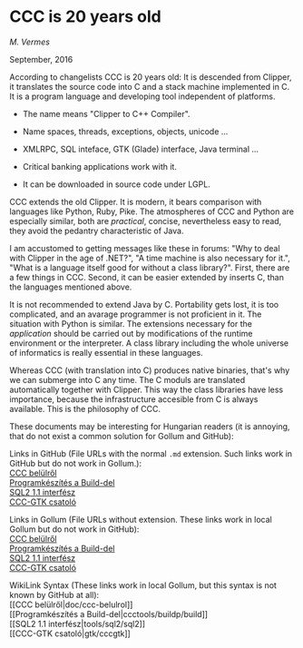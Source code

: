 
# CCC is 20 years old

_M. Vermes_

September, 2016


  
According to changelists CCC is 20 years old: It is descended from Clipper, it
translates the source code into C and a stack machine implemented in C. It is
a program language and developing tool independent of platforms.

  * The name means "Clipper to C++ Compiler". 

  * Name spaces, threads, exceptions, objects, unicode ... 

  * XMLRPC, SQL inteface, GTK (Glade) interface, Java terminal ... 

  * Critical banking applications work with it. 

  * It can be downloaded in source code under LGPL. 

CCC extends the old Clipper. It is modern, it bears
comparison with languages like Python, Ruby, Pike. The atmospheres of CCC and
Python are especially similar, both are _practical_, concise, nevertheless
easy to read, they avoid the pedantry characteristic of Java.

I am accustomed to getting messages like these in forums: "Why to deal with
Clipper in the age of .NET?", "A time machine is also necessary for it.",
"What is a language itself good for without a class library?". First, there are
a few things in CCC. Second, it can be easier extended by inserts C, than the
languages mentioned above.

It is not recommended to extend Java by C. Portability gets lost, it is too
complicated, and an avarage programmer is not proficient in it. The situation
with Python is similar. The extensions necessary for the _application_ should
be carried out by modifications of the runtime environment or the interpreter. 
A class library including the whole universe of informatics is really essential
in these languages.

Whereas CCC (with translation into C) produces native binaries, that's why we
can submerge into C any time. The C moduls are translated automatically
together with Clipper. This way the class libraries have less importance,
because the infrastructure accesible from C is always available. This is the
philosophy of CCC.

These documents may be interesting for Hungarian readers
(it is annoying, that do not exist a common solution for Gollum and GitHub):



Links in GitHub (File URLs with the normal `.md` extension. 
Such links work in GitHub but do not work in Gollum.):    
[CCC belülről](doc/ccc-belulrol.md)    
[Programkészítés a Build-del](ccctools/buildp/build.md)    
[SQL2 1.1 interfész](tools/sql2/sql2.md)    
[CCC-GTK csatoló](gtk/cccgtk.md)    


Links in Gollum (File URLs without extension. These links work
in local Gollum but do not work in GitHub):    
[CCC belülről](doc/ccc-belulrol)    
[Programkészítés a Build-del](ccctools/buildp/build)    
[SQL2 1.1 interfész](tools/sql2/sql2)    
[CCC-GTK csatoló](gtk/cccgtk)    


WikiLink Syntax (These links work in local Gollum,
but this syntax is not known by GitHub at all):  
[[CCC belülről|doc/ccc-belulrol]]    
[[Programkészítés a Build-del|ccctools/buildp/build]]    
[[SQL2 1.1 interfész|tools/sql2/sql2]]    
[[CCC-GTK csatoló|gtk/cccgtk]]    


